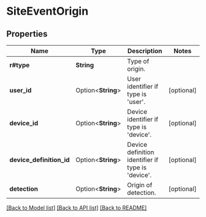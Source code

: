 # SiteEventOrigin

## Properties

Name | Type | Description | Notes
------------ | ------------- | ------------- | -------------
**r#type** | **String** | Type of origin. | 
**user_id** | Option<**String**> | User identifier if type is 'user'. | [optional]
**device_id** | Option<**String**> | Device identifier if type is 'device'. | [optional]
**device_definition_id** | Option<**String**> | Device definition identifier if type is 'device'. | [optional]
**detection** | Option<**String**> | Origin of detection. | [optional]

[[Back to Model list]](../README.md#documentation-for-models) [[Back to API list]](../README.md#documentation-for-api-endpoints) [[Back to README]](../README.md)


